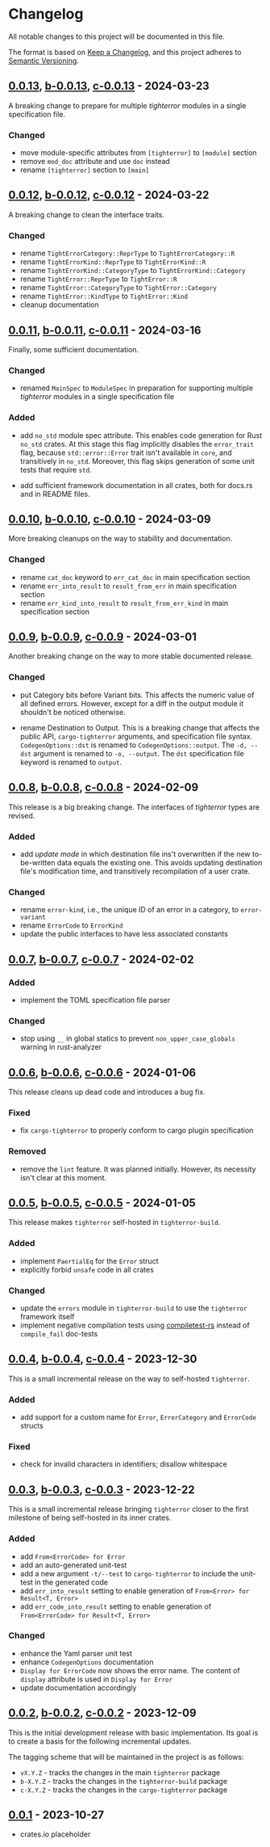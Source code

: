 # Changelog

All notable changes to this project will be documented in this file.

The format is based on [Keep a Changelog](https://keepachangelog.com/en/1.0.0/),
and this project adheres to [Semantic Versioning](https://semver.org/spec/v2.0.0.html).

## [0.0.13], [b-0.0.13], [c-0.0.13] - 2024-03-23

A breaking change to prepare for multiple *tighterror* modules in a single
specification file.

### Changed

- move module-specific attributes from `[tighterror]` to `[module]` section
- remove `mod_doc` attribute and use `doc` instead
- rename `[tighterror]` section to `[main]`

## [0.0.12], [b-0.0.12], [c-0.0.12] - 2024-03-22

A breaking change to clean the interface traits.

### Changed

- rename `TightErrorCategory::ReprType` to `TightErrorCategory::R`
- rename `TightErrorKind::ReprType` to `TightErrorKind::R`
- rename `TightErrorKind::CategoryType` to `TightErrorKind::Category`
- rename `TightError::ReprType` to `TightError::R`
- rename `TightError::CategoryType` to `TightError::Category`
- rename `TightError::KindType` to `TightError::Kind`
- cleanup documentation

## [0.0.11], [b-0.0.11], [c-0.0.11] - 2024-03-16

Finally, some sufficient documentation.

### Changed

- renamed `MainSpec` to `ModuleSpec` in preparation for supporting
  multiple *tighterror* modules in a single specification file

### Added

- add `no_std` module spec attribute. This enables code generation for Rust
  `no_std` crates. At this stage this flag implicitly disables the `error_trait`
  flag, because `std::error::Error` trait isn't available in `core`,
  and transitively in `no_std`. Moreover, this flag skips generation of
  some unit tests that require `std`.

- add sufficient framework documentation in all crates, both for docs.rs and
  in README files.

## [0.0.10], [b-0.0.10], [c-0.0.10] - 2024-03-09

More breaking cleanups on the way to stability and documentation.

### Changed

- rename `cat_doc` keyword to `err_cat_doc` in main specification section
- rename `err_into_result` to `result_from_err` in main specification section
- rename `err_kind_into_result` to `result_from_err_kind` in main specification
  section

## [0.0.9], [b-0.0.9], [c-0.0.9] - 2024-03-01

Another breaking change on the way to more stable documented release.

### Changed

- put Category bits before Variant bits. This affects the numeric value
  of all defined errors. However, except for a diff in the output module it
  shouldn't be noticed otherwise.

- rename Destination to Output. This is a breaking change that affects the
  public API, `cargo-tighterror` arguments, and specification file syntax.
  `CodegenOptions::dst` is renamed to `CodegenOptions::output`. The `-d, --dst`
  argument is renamed to `-o, --output`. The `dst` specification file keyword
  is renamed to `output`.

## [0.0.8], [b-0.0.8], [c-0.0.8] - 2024-02-09

This release is a big breaking change. The interfaces of *tighterror* types are
revised.

### Added

- add *update mode* in which destination file ins't overwritten if the new
  to-be-written data equals the existing one. This avoids updating destination
  file's modification time, and transitively recompilation of a user crate.

### Changed

- rename `error-kind`, i.e., the unique ID of an error in a category,
  to `error-variant`
- rename `ErrorCode` to `ErrorKind`
- update the public interfaces to have less associated constants

## [0.0.7], [b-0.0.7], [c-0.0.7] - 2024-02-02

### Added

- implement the TOML specification file parser

### Changed

- stop using `__` in global statics to prevent `non_upper_case_globals`
  warning in rust-analyzer

## [0.0.6], [b-0.0.6], [c-0.0.6] - 2024-01-06

This release cleans up dead code and introduces a bug fix.

### Fixed

- fix `cargo-tighterror` to properly conform to cargo plugin specification

### Removed

- remove the `lint` feature. It was planned initially. However, its necessity
  isn't clear at this moment.

## [0.0.5], [b-0.0.5], [c-0.0.5] - 2024-01-05

This release makes `tighterror` self-hosted in `tighterror-build`.

### Added

- implement `PaertialEq` for the `Error` struct
- explicitly forbid `unsafe` code in all crates

### Changed

- update the `errors` module in `tighterror-build` to use the `tighterror`
  framework itself
- implement negative compilation tests using [compiletest-rs] instead of
  `compile_fail` doc-tests

[compiletest-rs]: https://crates.io/crates/compiletest_rs

## [0.0.4], [b-0.0.4], [c-0.0.4] - 2023-12-30

This is a small incremental release on the way to self-hosted `tighterror`.

### Added

- add support for a custom name for `Error`, `ErrorCategory` and `ErrorCode`
  structs

### Fixed

- check for invalid characters in identifiers; disallow whitespace

## [0.0.3], [b-0.0.3], [c-0.0.3] - 2023-12-22

This is a small incremental release bringing `tighterror` closer to the first
milestone of being self-hosted in its inner crates.

### Added

- add `From<ErrorCode> for Error`
- add an auto-generated unit-test
- add a new argument `-t/--test` to `cargo-tighterror` to include the unit-test
  in the generated code
- add `err_into_result` setting to enable generation of `From<Error> for Result<T, Error>`
- add `err_code_into_result` setting to enable generation of `From<ErrorCode> for Result<T, Error>`

### Changed

- enhance the Yaml parser unit test
- enhance `CodegenOptions` documentation
- `Display for ErrorCode` now shows the error name. The content of `display`
  attribute is used in `Display for Error`
- update documentation accordingly

## [0.0.2], [b-0.0.2], [c-0.0.2] - 2023-12-09

This is the initial development release with basic implementation. Its goal is
to create a basis for the following incremental updates.

The tagging scheme that will be maintained in the project is as follows:

- `vX.Y.Z` - tracks the changes in the main `tighterror` package
- `b-X.Y.Z` - tracks the changes in the `tighterror-build` package
- `c-X.Y.Z` - tracks the changes in the `cargo-tighterror` package

## [0.0.1] - 2023-10-27

- crates.io placeholder

[0.0.1]: https://github.com/r-bk/tighterror/releases/tag/v0.0.1
[0.0.2]: https://github.com/r-bk/tighterror/releases/tag/v0.0.2
[b-0.0.2]: https://github.com/r-bk/tighterror/releases/tag/b-0.0.2
[c-0.0.2]: https://github.com/r-bk/tighterror/releases/tag/c-0.0.2
[0.0.3]: https://github.com/r-bk/tighterror/releases/tag/v0.0.3
[b-0.0.3]: https://github.com/r-bk/tighterror/releases/tag/b-0.0.3
[c-0.0.3]: https://github.com/r-bk/tighterror/releases/tag/c-0.0.3
[0.0.4]: https://github.com/r-bk/tighterror/releases/tag/v0.0.4
[b-0.0.4]: https://github.com/r-bk/tighterror/releases/tag/b-0.0.4
[c-0.0.4]: https://github.com/r-bk/tighterror/releases/tag/c-0.0.4
[0.0.5]: https://github.com/r-bk/tighterror/releases/tag/v0.0.5
[b-0.0.5]: https://github.com/r-bk/tighterror/releases/tag/b-0.0.5
[c-0.0.5]: https://github.com/r-bk/tighterror/releases/tag/c-0.0.5
[0.0.6]: https://github.com/r-bk/tighterror/releases/tag/v0.0.6
[b-0.0.6]: https://github.com/r-bk/tighterror/releases/tag/b-0.0.6
[c-0.0.6]: https://github.com/r-bk/tighterror/releases/tag/c-0.0.6
[0.0.7]: https://github.com/r-bk/tighterror/releases/tag/v0.0.7
[b-0.0.7]: https://github.com/r-bk/tighterror/releases/tag/b-0.0.7
[c-0.0.7]: https://github.com/r-bk/tighterror/releases/tag/c-0.0.7
[0.0.8]: https://github.com/r-bk/tighterror/releases/tag/v0.0.8
[b-0.0.8]: https://github.com/r-bk/tighterror/releases/tag/b-0.0.8
[c-0.0.8]: https://github.com/r-bk/tighterror/releases/tag/c-0.0.8
[0.0.9]: https://github.com/r-bk/tighterror/releases/tag/v0.0.9
[b-0.0.9]: https://github.com/r-bk/tighterror/releases/tag/b-0.0.9
[c-0.0.9]: https://github.com/r-bk/tighterror/releases/tag/c-0.0.9
[0.0.10]: https://github.com/r-bk/tighterror/releases/tag/v0.0.10
[b-0.0.10]: https://github.com/r-bk/tighterror/releases/tag/b-0.0.10
[c-0.0.10]: https://github.com/r-bk/tighterror/releases/tag/c-0.0.10
[0.0.11]: https://github.com/r-bk/tighterror/releases/tag/v0.0.11
[b-0.0.11]: https://github.com/r-bk/tighterror/releases/tag/b-0.0.11
[c-0.0.11]: https://github.com/r-bk/tighterror/releases/tag/c-0.0.11
[0.0.12]: https://github.com/r-bk/tighterror/releases/tag/v0.0.12
[b-0.0.12]: https://github.com/r-bk/tighterror/releases/tag/b-0.0.12
[c-0.0.12]: https://github.com/r-bk/tighterror/releases/tag/c-0.0.12
[0.0.13]: https://github.com/r-bk/tighterror/releases/tag/v0.0.13
[b-0.0.13]: https://github.com/r-bk/tighterror/releases/tag/b-0.0.13
[c-0.0.13]: https://github.com/r-bk/tighterror/releases/tag/c-0.0.13
